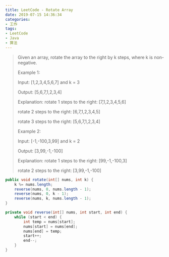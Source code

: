 ```yaml
---
title: LeetCode - Rotate Array
date: 2019-07-15 14:36:34
categories:
- 工作
tags:
- LeetCode
- Java
- 算法
---
```

> Given an array, rotate the array to the right by k steps, where k is non-negative.
> 
> Example 1:
> 
> Input: [1,2,3,4,5,6,7] and k = 3
>
> Output: [5,6,7,1,2,3,4]
>
> Explanation:
> rotate 1 steps to the right: [7,1,2,3,4,5,6]
>
> rotate 2 steps to the right: [6,7,1,2,3,4,5]
>
> rotate 3 steps to the right: [5,6,7,1,2,3,4]
> 
> Example 2:
> 
> Input: [-1,-100,3,99] and k = 2
>
> Output: [3,99,-1,-100]
>
> Explanation: 
> rotate 1 steps to the right: [99,-1,-100,3]
>
> rotate 2 steps to the right: [3,99,-1,-100]


```java
public void rotate(int[] nums, int k) {
    k %= nums.length;
    reverse(nums, 0, nums.length - 1);
    reverse(nums, 0, k - 1);
    reverse(nums, k, nums.length - 1);
}

private void reverse(int[] nums, int start, int end) {
    while (start < end) {
        int temp = nums[start];
        nums[start] = nums[end];
        nums[end] = temp;
        start++;
        end--;
    }
}
```

